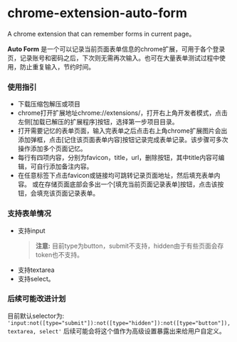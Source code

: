 # chrome-extension-auto-form
A chrome extension that can remember forms in current page。

**Auto Form** 是一个可以记录当前页面表单信息的chrome扩展，可用于各个登录页，记录账号和密码之后，下次则无需再次输入。也可在大量表单测试过程中使用，防止重复输入，节约时间。

### 使用指引
- 下载压缩包解压或项目
- chrome打开扩展地址chrome://extensions/，打开右上角开发者模式，点击左侧[加载已解压的扩展程序]按钮，选择第一步项目目录。
- 打开需要记忆的表单页面，输入完表单之后点击右上角chrome扩展图片会出添加弹框，点击[记住该页面表单内容]按钮记录完成表单记录。该步骤可多次操作添加多个页面记忆。
- 每行有四项内容，分别为favicon，title，url，删除按钮，其中title内容可编辑，可自行添加备注内容。
- 在任意标签下点击favicon或链接均可跳转记录页面地址，然后填充表单内容。 或在存储页面底部会多出一个[填充当前页面记录表单]按钮，点击该按钮，会填充该页面记录表单。

### 支持表单情况
- 支持input
  >**注意:** 目前type为button，submit不支持，hidden由于有些页面会存token也不支持。
- 支持textarea
- 支持select。

### 后续可能改进计划
目前默认selector为:
  ```'input:not([type="submit"]):not([type="hidden"]):not([type="button"]), textarea, select'```
  后续可能会将这个值作为高级设置暴露出来给用户自定义。
  